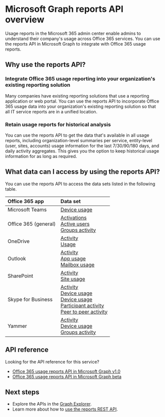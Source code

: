 # Microsoft Graph reports API overview

Usage reports in the Microsoft 365 admin center enable admins to understand their company's usage across Office 365 services. You can use the reports API in Microsoft Graph to integrate with Office 365 usage reports.

## Why use the reports API?

### Integrate Office 365 usage reporting into your organization's existing reporting solution
Many companies have existing reporting solutions that use a reporting application or web portal. You can use the reports API to incorporate Office 365 usage data into your organization's existing reporting solution so that all IT service reports are in a unified location.  

### Retain usage reports for historical analysis
You can use the reports API to get the data that's available in all usage reports, including organization-level summaries per service, entity-level (user, sites, accounts) usage information for the last 7/30/90/180 days, and daily activity aggregates. This gives you the option to keep historical usage information for as long as required.

## What data can I access by using the reports API?

You can use the reports API to access the data sets listed in the following table.

|Office 365 app|Data set|
|:--------|:--------|
|Microsoft Teams|[Device usage](/graph/api/resources/microsoft_teams_device_usage_reports?view=graph-rest-1.0)<br/>|[User activity](/graph/api/resources/microsoft_teams_user_activity_reports?view=graph-rest-1.0)|
|Office 365 (general) |[Activations](/graph/api/resources/office_365_activations_reports?view=graph-rest-1.0)<br/>[Active users](/graph/api/resources/office_365_active_users_reports?view=graph-rest-1.0)<br/>[Groups activity](/graph/api/resources/office_365_groups_activity_reports?view=graph-rest-1.0)|
|OneDrive |[Activity](/graph/api/resources/onedrive_activity_reports?view=graph-rest-1.0)<br/>[Usage](/graph/api/resources/onedrive_usage_reports?view=graph-rest-1.0)|
|Outlook|[Activity](/graph/api/resources/email_activity_reports?view=graph-rest-1.0)<br/>[App usage](/graph/api/resources/email_app_usage_reports?view=graph-rest-1.0)<br/>[Mailbox usage](/graph/api/resources/mailbox_usage_reports?view=graph-rest-1.0)|
|SharePoint |[Activity](/graph/api/resources/sharepoint_activity_reports?view=graph-rest-1.0)<br/>[Site usage](/graph/api/resources/sharepoint_site_usage_reports?view=graph-rest-1.0)|
|Skype for Business |[Activity](/graph/api/resources/skype_for_business_activity_reports?view=graph-rest-1.0)<br/>[Device usage](/graph/api/resources/skype_for_business_device_usage_reports?view=graph-rest-1.0)<br/>[Device usage](/graph/api/resources/skype_for_business_device_usage_reports?view=graph-rest-1.0)<br/>[Participant activity](/graph/api/resources/skype_for_business_participant_activity_reports?view=graph-rest-1.0)<br/>[Peer to peer activity](/graph/api/resources/skype_for_business_peer_to_peer_activity?view=graph-rest-1.0)|
|Yammer |[Activity](/graph/api/resources/yammer_activity_reports?view=graph-rest-1.0)<br/>[Device usage](/graph/api/resources/yammer_device_usage_reports?view=graph-rest-1.0)<br/>[Groups activity](/graph/api/resources/yammer_groups_activity_reports?view=graph-rest-1.0)|

## API reference
Looking for the API reference for this service?

- [Office 365 usage reports API in Microsoft Graph v1.0](/graph/api/resources/report?view=graph-rest-1.0)
- [Office 365 usage reports API in Microsoft Graph beta](/graph/api/resources/report.md?view=graph-rest-beta)

## Next steps

* Explore the APIs in the [Graph Explorer](https://developer.microsoft.com/graph/graph-explorer).
* Learn more about how to [use the reports REST API](/graph/api/resources/report?view=graph-rest-1.0).
